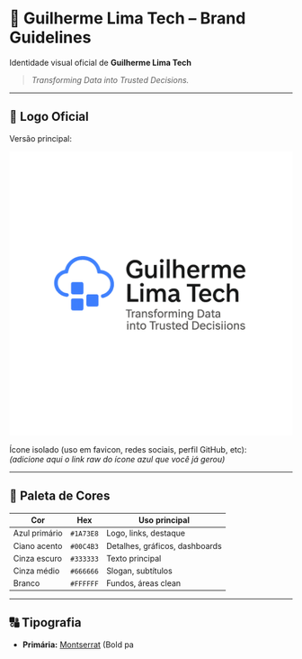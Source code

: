 # 🎨 Guilherme Lima Tech – Brand Guidelines

Identidade visual oficial de **Guilherme Lima Tech**  
> *Transforming Data into Trusted Decisions.*

---

## 📌 Logo Oficial

Versão principal:  

![Logo Guilherme Lima Tech](https://raw.githubusercontent.com/guilhermelimatech/Branding/main/guilhermelimatech_brandign.png)

Ícone isolado (uso em favicon, redes sociais, perfil GitHub, etc):  
*(adicione aqui o link raw do ícone azul que você já gerou)*

---

## 🎨 Paleta de Cores

| Cor              | Hex      | Uso principal |
|------------------|----------|---------------|
| Azul primário    | `#1A73E8` | Logo, links, destaque |
| Ciano acento     | `#00C4B3` | Detalhes, gráficos, dashboards |
| Cinza escuro     | `#333333` | Texto principal |
| Cinza médio      | `#666666` | Slogan, subtítulos |
| Branco           | `#FFFFFF` | Fundos, áreas clean |

---

## 🔠 Tipografia

- **Primária:** [Montserrat](https://fonts.google.com/specimen/Montserrat) (Bold pa
